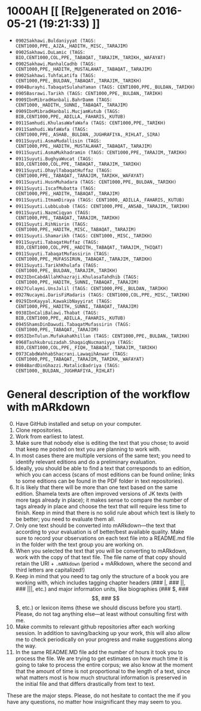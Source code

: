 # 1000AH [[ [Re]generated on 2016-05-21 (19:21:33) ]]

* `0902Sakhawi.Buldaniyyat (TAGS: CENT1000,PPE,_AJZA,_HADITH,_MISC,_TARAJIM)`
* `0902Sakhawi.DuLamic (TAGS: BIO,CENT1000,COL,PPE,_TABAQAT,_TARAJIM,_TARIKH,_WAFAYAT)`
* `0902Sakhawi.ManhalCadhb (TAGS: CENT1000,PPE,_HADITH,_MUSTALAHAT,_TABAQAT,_TARAJIM)`
* `0902Sakhawi.TuhfaLatifa (TAGS: CENT1000,PPE,_BULDAN,_TABAQAT,_TARAJIM,_TARIKH)`
* `0904Burayhi.TabaqatSulahaYaman (TAGS: CENT1000,PPE,_BULDAN,_TARIKH)`
* `0905Basrawi.Tarikh (TAGS: CENT1000,PPE,_BULDAN,_TARIKH)`
* `0909IbnMibradHanbali.BahrDamm (TAGS: CENT1000,_HADITH,_SUNNI,_TABAQAT,_TARAJIM)`
* `0909IbnMibradHanbali.MucjamKutub (TAGS: BIB,CENT1000,PPE,_ADILLA,_FAHARIS,_KUTUB)`
* `0911Samhudi.KhulasaWafaWafa (TAGS: CENT1000,PPE,_TARIKH)`
* `0911Samhudi.WafaWafa (TAGS: CENT1000,PPE,_ASHAB,_BULDAN,_JUGHRAFIYA,_RIHLAT,_SIRA)`
* `0911Suyuti.AsmaMudallisin (TAGS: CENT1000,PPE,_HADITH,_MUSTALAHAT,_TABAQAT,_TARAJIM)`
* `0911Suyuti.AsmaMukhadramin (TAGS: CENT1000,PPE,_TARAJIM,_TARIKH)`
* `0911Suyuti.BughyaWucat (TAGS: BIO,CENT1000,COL,PPE,_TABAQAT,_TARAJIM,_TARIKH)`
* `0911Suyuti.DhaylTabaqatHuffaz (TAGS: CENT1000,PPE,_TABAQAT,_TARAJIM,_TARIKH,_WAFAYAT)`
* `0911Suyuti.HusnMuhadara (TAGS: CENT1000,PPE,_BULDAN,_TARIKH)`
* `0911Suyuti.IscafMubatta (TAGS: CENT1000,PPE,_HADITH,_TABAQAT,_TARAJIM)`
* `0911Suyuti.ItmamDiraya (TAGS: CENT1000,_ADILLA,_FAHARIS,_KUTUB)`
* `0911Suyuti.LubbLubab (TAGS: CENT1000,PPE,_ANSAB,_TARAJIM,_TARIKH)`
* `0911Suyuti.NazmCiqyan (TAGS: CENT1000,PPE,_TABAQAT,_TARAJIM,_TARIKH)`
* `0911Suyuti.RihNisrin (TAGS: CENT1000,PPE,_HADITH,_MISC,_TABAQAT,_TARAJIM)`
* `0911Suyuti.Shamarikh (TAGS: CENT1000,_MISC,_TARIKH)`
* `0911Suyuti.TabaqatHuffaz (TAGS: BIO,CENT1000,COL,PPE,_HADITH,_TABAQAT,_TARAJIM,_THIQAT)`
* `0911Suyuti.TabaqatMufassirin (TAGS: CENT1000,PPE,_MUFASSIRUN,_TABAQAT,_TARAJIM,_TARIKH)`
* `0911Suyuti.TarikhKhulafa (TAGS: CENT1000,PPE,_BULDAN,_TARAJIM,_TARIKH)`
* `0923IbnCabdAllahKhazraji.KhulasaTahdhib (TAGS: CENT1000,PPE,_HADITH,_SUNNI,_TABAQAT,_TARAJIM)`
* `0927Culaymi.UnsJalil (TAGS: CENT1000,PPE,_BULDAN,_TARIKH)`
* `0927Nucaymi.DarisFiMadaris (TAGS: CENT1000,COL,PPE,_MISC,_TARIKH)`
* `0929IbnKayyal.KawakibNayyirat (TAGS: CENT1000,PPE,_HADITH,_SUNNI,_TABAQAT,_TARAJIM)`
* `0938IbnCaliBalawi.Thabat (TAGS: BIB,CENT1000,PPE,_ADILLA,_FAHARIS,_KUTUB)`
* `0945ShamsDinDawudi.TabaqatMufassirin (TAGS: CENT1000,PPE,_TABAQAT,_TARAJIM)`
* `0953IbnTulun.MufakahaKhillan (TAGS: CENT1000,PPE,_BULDAN,_TARIKH)`
* `0968Tashkubruizadah.ShaqaiqNucmaniyya (TAGS: BIO,CENT1000,COL,PPE,_FIQH,_TABAQAT,_TARAJIM,_TARIKH)`
* `0973CabdWahhabShacrani.LawaqihAnwar (TAGS: CENT1000,PPE,_TABAQAT,_TARAJIM,_TARIKH,_WAFAYAT)`
* `0984BardDinGhazzi.MatalicBadriya (TAGS: CENT1000,_BULDAN,_JUGHRAFIYA,_RIHLAT)`


# General description of the workflow with mARkdown

0. Have GitHub installed and setup on your computer.
1. Clone repositories.
2. Work from earliest to latest.
3. Make sure that nobody else is editing the text that you chose; to avoid that keep me posted on text you are planning to work with. 
4. In most cases there are multiple versions of the same text; you need to identify relevant editions and do a preliminary evaluation. 
5. Ideally,  you should be able to find a text that corresponds to an edition,  which you can access (scans of most editions can be found online; links to some editions can be found in the PDF folder in text repositories). 
6. It is likely that there will be more than one text based on the same edition. Shamela texts are often improved versions of JK texts (with more tags already in place);  it makes sense to compare the number of tags already in place and choose the text that will require less time to finish. Keep in mind that there is no solid rule about which text is likely to be better; you need to evaluate them all.
7. Only one text should be converted into mARkdown—the text that according to your evaluation is of better/best available quality. Make sure to record your observations on each text file into a README.md file in the folder with the text group you are working on. 
8. When you selected the text that you will be converting to mARkdown, work with the copy of that text file. The file name of that copy should retain the URI + `.mARkdown` (period + mARkdown,  where the second and third letters are capitalized!) 
9. Keep in mind that you need to tag only the structure of a book you are working with,  which includes tagging chapter headers (### |,  ### ||,  ### |||, etc.) and major information units, like biographies (### $,  ### $$,  ### $$$,  etc.) or lexicon items (these we should discuss before you start). Please,  do not tag anything else—at least without consulting first with me. 
10. Make commits to relevant github repositories after each working session.  In addition to saving/backing up your work,  this will also allow me to check periodically on your progress and make suggestions along the way.
11. In the same README.MD file add the number of hours it took you to process the file. We are trying to get estimates on how much time it is going to take to process the entire corpus; we also know at the moment that the amount of time is not proportional to the length of a text, since what matters most is how much structural information is preserved in the initial file and that differs drastically from text to text.

These are the major steps.  Please,  do not hesitate to contact the me if you have any questions, no matter how insignificant they may seem to you.

